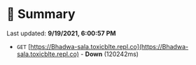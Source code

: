 # 📖 Summary
Last updated: **9/19/2021, 6:00:57 PM**

- `GET` [https://Bhadwa-sala.toxicblte.repl.co](https://Bhadwa-sala.toxicblte.repl.co) - **Down** (120242ms)
